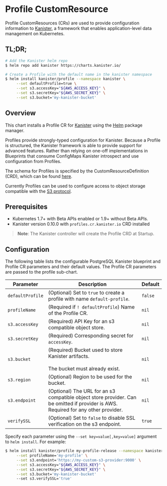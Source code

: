 # Profile CustomResource

Profile CustomResources (CRs) are used to provide configuration information to
[Kanister](https://kansiter.io), a framework that enables application-level data
management on Kubernetes.

## TL;DR;

```bash
# Add the Kanister helm repo
$ helm repo add kanister https://charts.kanister.io/

# Create a Profile with the default name in the kanister namespace
$ helm install kanister/profile --namespace kanister \
     --set defaultProfile=true \
     --set s3.accessKey="${AWS_ACCESS_KEY}" \
     --set s3.secretKey="${AWS_SECRET_KEY}" \
     --set s3.bucket='my-kanister-bucket'
```

## Overview

This chart installs a Profile CR for [Kanister](http://kanister.io) using the
[Helm](https://helm.sh) package manager.

Profiles provide strongly-typed configuration for Kanister.  Because a Profile
is structured, the Kanister framework is able to provide support for advanced
features. Rather than relying on one-off implementations in Blueprints that
consume ConfigMaps Kanister introspect and use configuration from Profiles.

The schema for Profiles is specified by the CustomResourceDefinition (CRD),
which can be found [here](https://github.com/kanisterio/kanister/blob/master/pkg/apis/cr/v1alpha1/types.go#L234).

Currently Profiles can be used to configure access to object storage compatible
with the [S3 protocol](https://docs.aws.amazon.com/AmazonS3/latest/API/Welcome.html).

## Prerequisites

- Kubernetes 1.7+ with Beta APIs enabled or 1.9+ without Beta APIs.
- Kanister version 0.10.0 with `profiles.cr.kanister.io` CRD installed

> **Note**: The Kanister controller will create the Profile CRD at Startup.

## Configuration

The following table lists the configurable PostgreSQL Kanister blueprint and
Profile CR parameters and their default values. The Profile CR parameters are
passed to the profile sub-chart.

| Parameter        | Description                                                                                                                        | Default   |
| ---              | ---                                                                                                                                | ---       |
| `defaultProfile` | (Optional) Set to ``true`` to create a profile with name `default-profile`.                                                        | ``false`` |
| `profileName`    | (Required if `! defaultProfile`) Name of the Profile CR.                                                                           | `nil`     |
| `s3.accessKey`   | (Required) API Key for an s3 compatible object store.                                                                              | `nil`     |
| `s3.secretKey`   | (Required) Corresponding secret for `accessKey`.                                                                                   | `nil`     |
| `s3.bucket`      | (Required) Bucket used to store Kanister artifacts.<br><br>The bucket must already exist.                                          | `nil`     |
| `s3.region`      | (Optional) Region to be used for the bucket.                                                                                       | `nil`     |
| `s3.endpoint`    | (Optional) The URL for an s3 compatible object store provider. Can be omitted if provider is AWS. Required for any other provider. | `nil`     |
| `verifySSL`      | (Optional) Set to ``false`` to disable SSL verification on the s3 endpoint.                                                        | `true`    |

Specify each parameter using the `--set key=value[,key=value]` argument to `helm
install`. For example:

```bash
$ helm install kanister/profile my-profile-release --namespace kanister \
     --set profileName='my-profile' \
     --set s3.endpoint='https://my-custom-s3-provider:9000' \
     --set s3.accessKey="${AWS_ACCESS_KEY}" \
     --set s3.secretKey="${AWS_SECRET_KEY}" \
     --set s3.bucket='my-kanister-bucket'
     --set s3.verifySSL='true'
```
